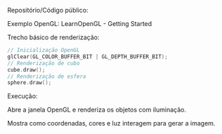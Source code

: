 Repositório/Código público:

Exemplo OpenGL: LearnOpenGL - Getting Started

Trecho básico de renderização:

```cpp
// Inicialização OpenGL
glClear(GL_COLOR_BUFFER_BIT | GL_DEPTH_BUFFER_BIT);
// Renderização de cubo
cube.draw();
// Renderização de esfera
sphere.draw();
```
Execução:

Abre a janela OpenGL e renderiza os objetos com iluminação.

Mostra como coordenadas, cores e luz interagem para gerar a imagem.